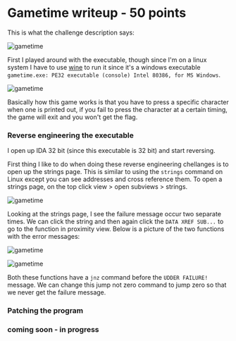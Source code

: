 # Gametime writeup - 50 points

This is what the challenge description says:

![gametime](https://user-images.githubusercontent.com/41026969/51548489-6569a380-1e36-11e9-85a1-b46d35d94fe3.png)

First I played around with the executable, though since I'm on a linux system I have to use [wine](https://www.winehq.org/) to run it since it's a windows executable ```gametime.exe: PE32 executable (console) Intel 80386, for MS Windows```.

![gametime](https://user-images.githubusercontent.com/41026969/51547995-59c9ad00-1e35-11e9-8f06-083972a1d4a8.png)

Basically how this game works is that you have to press a specific character when one is printed out, if you fail to press the character at a certain timing, the game will exit and you won't get the flag. 

### Reverse engineering the executable 

I open up IDA 32 bit (since this executable is 32 bit) and start reversing.

First thing I like to do when doing these reverse engineering chellanges is to open up the strings page. This is similar to using the ```strings``` command on Linux except you can see addresses and cross reference them. To open a strings page, on the top click view > open subviews > strings.

![gametime](https://user-images.githubusercontent.com/41026969/51716876-9e5b7100-200c-11e9-87ec-fc1ca89ef7c9.PNG)

Looking at the strings page, I see the failure message occur two separate times. We can click the string and then again click the ```DATA XREF SUB...``` to go to the function in proximity view. Below is a picture of the two functions with the error messages:

![gametime](https://user-images.githubusercontent.com/41026969/51717048-4a9d5780-200d-11e9-9a0b-52886c9f7c3b.PNG)

![gametime](https://user-images.githubusercontent.com/41026969/51717095-7f111380-200d-11e9-953d-8438236f1035.PNG)

Both these functions have a ```jnz``` command before the ```UDDER FAILURE!``` message. We can change this jump not zero command to jump zero so that we never get the failure message.

### Patching the program

### coming soon - in progress
